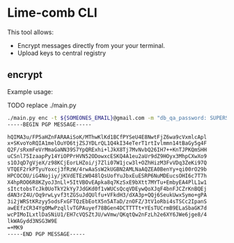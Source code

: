 # Lime-comb CLI

This tool allows:
  * Encrypt messages directly from your your terminal.
  * Upload keys to central registry

## encrypt

Example usage:

TODO replace ./main.py
```bash
./main.py enc -t ${SOMEONES_EMAIL}@gmail.com -m "db_qa_password: SUPERSECRET1" -m "dq_preprod_password:SUPERSECRET2"
-----BEGIN PGP MESSAGE-----

hQIMA3u/FP5aHZnFARAAiSoK/MThwKlKd1BCfPYSeU4E8NwtFjZ6wa9cVxmlcApl
x+SKvoYoRQIA1melOuYO6tjZSJYDLrQL1Q4kI34eTerT1rtIvlmmn14tBaGy5g4F
Q2F/sRxmFeVrMmaGaNN39S7YpQRExhi+lJkX8Tj7MvNvbQ26IH7++KnTJPKQmSHH
uCSnl75IzaapPy14YiOPPrHVN52ODowxcESKQ4A1eu2aUr9dZ9HOyx3MhpCXwXo9
s1OJqD7gVjeX/z98KCjEorLHZoi/j7Zli07W1jcw3l+OZhHizM3FvVDq3ZeKi97Q
VTQEF2rkPTyuYoxcj3fRzW/4rwAaSsW2kUGBN2AMLNaAQZEA0BenYy+qi00rO29b
HPCOCOU/iG4Nojiy/jKVdETEzW048lQsUofYuJbxEuESRP6NuMDEucsOHI6c7T7h
X4hpROO6R8KZyoJ3nLl+5ItVBOvEApka8q7KzSxE9bXtt7MYTu+EmbyEA4PlL1w1
sItctobsTcJk0UoTkY2kYy7JdGKd0f1vWUCsQcqVDEywQoXJqF4bnFJCZrKnBQEj
dAN3rZ4U/Oq9rwLyvf3tZGSuJdQUlfu+VFkdH3/dXA3p+QQj6SeukUwxSymo+gPA
3i2jWRStKRzyy5odsFxGFTQzEbEotX5n5ATaD/znOFZ/3tV1oRbi4sTSCc2IpanS
awEEfzCR34YgOMwPzqllvTGPAuyef78BGen4DCTTTTt+YEsTUCrmB9ELaSbaGK7d
wcPIMoILxtlDaSNiU1/EH7cVQSZtJU/wVmw/QKqtQw2nFzLh2e6XY6JWe6jge8/4
lkWAGydd3NSG3W9E
=+MK9
-----END PGP MESSAGE-----

```
